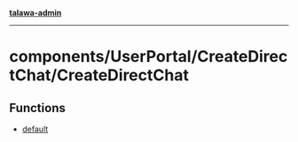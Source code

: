 [**talawa-admin**](../../../../README.md)

***

# components/UserPortal/CreateDirectChat/CreateDirectChat

## Functions

- [default](functions/default.md)
